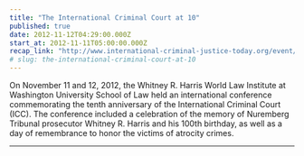 ```yaml
---
title: "The International Criminal Court at 10"
published: true
date: 2012-11-12T04:29:00.000Z
start_at: 2012-11-11T05:00:00.000Z
recap_link: "http://www.international-criminal-justice-today.org/event/2012/10/12/the-international-criminal-court-at-10/"
# slug: the-international-criminal-court-at-10
---
```


On November 11 and 12, 2012, the Whitney R. Harris World Law Institute at Washington University School of Law held an international conference commemorating the tenth anniversary of the International Criminal Court (ICC). The conference included a celebration of the memory of Nuremberg Tribunal prosecutor Whitney R. Harris and his 100th birthday, as well as a day of remembrance to honor the victims of atrocity crimes.

---
